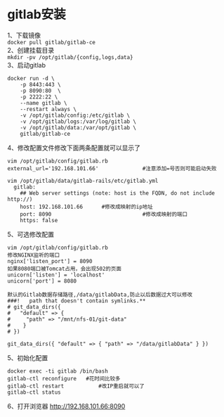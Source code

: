 gitlab安装
=======
1、下载镜像  
``` docker pull gitlab/gitlab-ce ```  
2、创建挂载目录  
``` mkdir -pv /opt/gitlab/{config,logs,data}  ```  
3、启动gitlab  
```
docker run -d \
    -p 8443:443 \
    -p 8090:80  \
    -p 2222:22 \
    --name gitlab \
    --restart always \
    -v /opt/gitlab/config:/etc/gitlab \
    -v /opt/gitlab/logs:/var/log/gitlab \
    -v /opt/gitlab/data:/var/opt/gitlab \
    gitlab/gitlab-ce
```  
4、修改配置文件修改下面两条配置就可以显示了  
```
vim /opt/gitlab/config/gitlab.rb
external_url='192.168.101.66'              #注意添加=号否则可能启动失败

vim /opt/gitlab/data/gitlab-rails/etc/gitlab.yml
  gitlab:
    ## Web server settings (note: host is the FQDN, do not include http://)
    host: 192.168.101.66      #修改成映射的ip地址
    port: 8090                             #修改成映射的端口
    https: false
```  

5、可选修改配置
```
vim /opt/gitlab/config/gitlab.rb
修改NGINX监听的端口
nginx['listen_port'] = 8090
如果8080端口被Tomcat占用，会出现502的页面
unicorn['listen'] = 'localhost'
unicorn['port'] = 8080

默认的Gitlab数据存储路径,/data/gitlabData,防止以后数据过大可以修改
###!   path that doesn't contain symlinks.**
# git_data_dirs({
#   "default" => {
#     "path" => "/mnt/nfs-01/git-data"
#    }
# })

git_data_dirs({ "default" => { "path" => "/data/gitlabData" } })
```  
5、初始化配置  
```
docker exec -ti gitlab /bin/bash
gitlab-ctl reconfigure   #花时间比较多
gitlab-ctl restart           #改IP重启就可以了
gitlab-ctl status
```  

6、打开浏览器
http://192.168.101.66:8090
